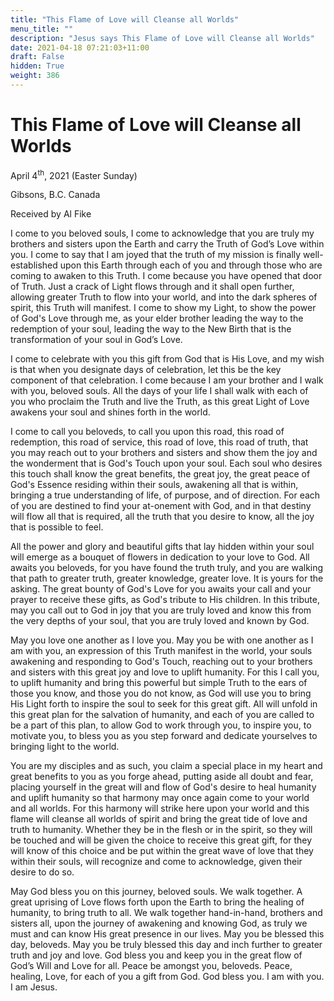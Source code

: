```yaml
---
title: "This Flame of Love will Cleanse all Worlds"
menu_title: ""
description: "Jesus says This Flame of Love will Cleanse all Worlds"
date: 2021-04-18 07:21:03+11:00
draft: False
hidden: True
weight: 386
---
```

# This Flame of Love will Cleanse all Worlds

April 4<sup>th</sup>, 2021 (Easter Sunday)

Gibsons, B.C. Canada 

Received by Al Fike


I come to you beloved souls, I come to acknowledge that you are truly my brothers and sisters upon the Earth and carry the Truth of God’s Love within you. I come to say that I am joyed that the truth of my mission is finally well-established upon this Earth through each of you and through those who are coming to awaken to this Truth. I come because you have opened that door of Truth. Just a crack of Light flows through and it shall open further, allowing greater Truth to flow into your world, and into the dark spheres of spirit, this Truth will manifest. I come to show my Light, to show the power of God's Love through me, as your elder brother leading the way to the redemption of your soul, leading the way to the New Birth that is the transformation of your soul in God’s Love. 

I come to celebrate with you this gift from God that is His Love, and my wish is that when you designate days of celebration, let this be the key component of that celebration. I come because I am your brother and I walk with you, beloved souls. All the days of your life I shall walk with each of you who proclaim the Truth and live the Truth, as this great Light of Love awakens your soul and shines forth in the world. 

I come to call you beloveds, to call you upon this road, this road of redemption, this road of service, this road of love, this road of truth, that you may reach out to your brothers and sisters and show them the joy and the wonderment that is God's Touch upon your soul. Each soul who desires this touch shall know the great benefits, the great joy, the great peace of God's Essence residing within their souls, awakening all that is within, bringing a true understanding of life, of purpose, and of direction. For each of you are destined to find your at-onement with God, and in that destiny will flow all that is required, all the truth that you desire to know, all the joy that is possible to feel.

All the power and glory and beautiful gifts that lay hidden within your soul will emerge as a bouquet of flowers in dedication to your love to God. All awaits you beloveds, for you have found the truth truly, and you are walking that path to greater truth, greater knowledge, greater love. It is yours for the asking. The great bounty of God's Love for you awaits your call and your prayer to receive these gifts, as God's tribute to His children. In this tribute, may you call out to God in joy that you are truly loved and know this from the very depths of your soul, that you are truly loved and known by God. 

May you love one another as I love you. May you be with one another as I am with you, an expression of this Truth manifest in the world, your souls awakening and responding to God's Touch, reaching out to your brothers and sisters with this great joy and love to uplift humanity. For this I call you, to uplift humanity and bring this powerful but simple Truth to the ears of those you know, and those you do not know, as God will use you to bring His Light forth to inspire the soul to seek for this great gift. All will unfold in this great plan for the salvation of humanity, and each of you are called to be a part of this plan, to allow God to work through you, to inspire you, to motivate you, to bless you as you step forward and dedicate yourselves to bringing light to the world. 

You are my disciples and as such, you claim a special place in my heart and great benefits to you as you forge ahead, putting aside all doubt and fear, placing yourself in the great will and flow of God's desire to heal humanity and uplift humanity so that harmony may once again come to your world and all worlds. For this harmony will strike here upon your world and this flame will cleanse all worlds of spirit and bring the great tide of love and truth to humanity. Whether they be in the flesh or in the spirit, so they will be touched and will be given the choice to receive this great gift, for they will know of this choice and be put within the great wave of love that they within their souls, will recognize and come to acknowledge, given their desire to do so.

May God bless you on this journey, beloved souls. We walk together. A great uprising of Love flows forth upon the Earth to bring the healing of humanity, to bring truth to all. We walk together hand-in-hand, brothers and sisters all, upon the journey of awakening and knowing God, as truly we must and can know His great presence in our lives. May you be blessed this day, beloveds. May you be truly blessed this day and inch further to greater truth and joy and love. God bless you and keep you in the great flow of God’s Will and Love for all. Peace be amongst you, beloveds. Peace, healing, Love, for each of you a gift from God. God bless you. I am with you. I am Jesus.